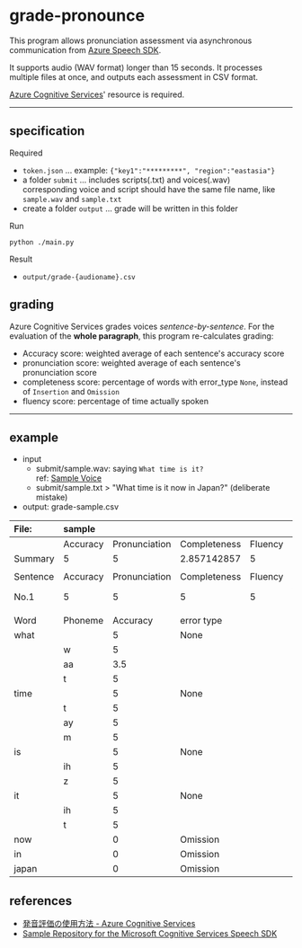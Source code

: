 # grade-pronounce

This program allows pronunciation assessment via asynchronous communication from [Azure Speech SDK](https://docs.microsoft.com/ja-jp/azure/cognitive-services/speech-service/speech-sdk).

It supports audio (WAV format) longer than 15 seconds. It processes multiple files at once, and outputs each assessment in CSV format.

[Azure Cognitive Services](https://azure.microsoft.com/ja-jp/services/cognitive-services/)' resource is required.

---

## specification

Required
- `token.json` ... example: `{"key1":"*********", "region":"eastasia"}`
- a folder `submit` ... includes scripts(.txt) and voices(.wav) \
    corresponding voice and script should have the same file name, like `sample.wav` and `sample.txt`
- create a folder `output` ... grade will be written in this folder

Run
```
python ./main.py
```

Result
- `output/grade-{audioname}.csv `

## grading

Azure Cognitive Services grades voices *sentence-by-sentence*. For the evaluation of the **whole paragraph**, this program re-calculates grading:
- Accuracy score: weighted average of each sentence's accuracy score
- pronunciation score: weighted average of each sentence's pronunciation score
- completeness score: percentage of words with error_type `None`, instead of `Insertion` and `Omission`
- fluency score: percentage of time actually spoken

---

## example

- input
    - submit/sample.wav: saying  `What time is it?`\
    ref: [Sample Voice](https://github.com/MicrosoftLearning/AI-102-AIEngineer/tree/master/07-speech/Python/speaking-clock)
    - submit/sample.txt > "What time is it now in Japan?" (deliberate mistake)
- output: grade-sample.csv

|File:|sample| | | | |
|:----|:----|:----|:----|:----|:----|
| |Accuracy|Pronunciation|Completeness|Fluency| |
|Summary|5|5|2.857142857|5| |
| | | | | | |
|Sentence|Accuracy|Pronunciation|Completeness|Fluency|recognized|
|No.1|5|5|5|5|What time is it?|
| | | | | | |
|Word|Phoneme|Accuracy|error type| | |
|what| |5|None| | |
| |w|5| | | |
| |aa|3.5| | | |
| |t|5| | | |
|time| |5|None| | |
| |t|5| | | |
| |ay|5| | | |
| |m|5| | | |
|is| |5|None| | |
| |ih|5| | | |
| |z|5| | | |
|it| |5|None| | |
| |ih|5| | | |
| |t|5| | | |
|now| |0|Omission| | |
|in| |0|Omission| | |
|japan| |0|Omission| | |




## references

- [発音評価の使用方法 - Azure Cognitive Services](https://docs.microsoft.com/ja-jp/azure/cognitive-services/speech-service/how-to-pronunciation-assessment)
- [Sample Repository for the Microsoft Cognitive Services Speech SDK](https://github.com/Azure-Samples/cognitive-services-speech-sdk)
